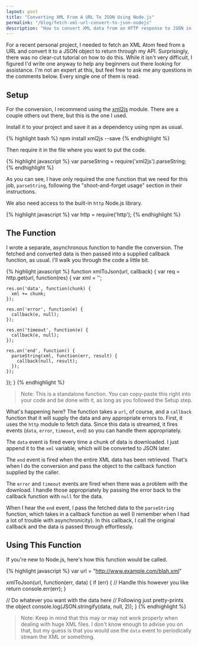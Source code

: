 ```yaml
---
layout: post
title: "Converting XML From A URL To JSON Using Node.js"
permalink: "/blog/fetch-xml-url-convert-to-json-nodejs"
description: "How to convert XML data from an HTTP response to JSON in Node.js based JavaScript application."
---
```


For a recent personal project, I needed to fetch an XML Atom feed from a URL and convert it to a JSON object to return through my API. Surprisingly, there was no clear-cut tutorial on how to do this. While it isn't very difficult, I figured I'd write one anyway to help any beginners out there looking for assistance. I'm not an expert at this, but feel free to ask me any questions in the comments below. Every single one of them is read.

<!--more-->

## Setup

For the conversion, I recommend using the [xml2js](https://www.npmjs.com/package/xml2js) module. There are a couple others out there, but this is the one I used.

Install it to your project and save it as a dependency using npm as usual.

{% highlight bash %}
npm install xml2js --save
{% endhighlight %}

Then require it in the file where you want to put the code.

{% highlight javascript %}
var parseString = require('xml2js').parseString;
{% endhighlight %}

As you can see, I have only required the one function that we need for this job, `parseString`, following the "shoot-and-forget usage" section in their instructions.

We also need access to the built-in `http` Node.js library.

{% highlight javascript %}
var http = require('http');
{% endhighlight %}

## The Function

I wrote a separate, asynchronous function to handle the conversion. The fetched and converted data is then passed into a supplied callback function, as usual. I'll walk you through the code a little bit.

{% highlight javascript %}
function xmlToJson(url, callback) {
  var req = http.get(url, function(res) {
    var xml = '';
    
    res.on('data', function(chunk) {
      xml += chunk;
    });

    res.on('error', function(e) {
      callback(e, null);
    }); 

    res.on('timeout', function(e) {
      callback(e, null);
    }); 

    res.on('end', function() {
      parseString(xml, function(err, result) {
        callback(null, result);
      });
    });
  });
}
{% endhighlight %}

>Note: This is a standalone function. You can copy-paste this right into your code and be done with it, as long as you followed the Setup step.

What's happening here? The function takes a `url`, of course, and a `callback` function that it will supply the data and any appropriate errors to. First, it uses the `http` module to fetch data. Since this data is streamed, it fires events (`data`, `error`, `timeout`, `end`) so you can handle them appropriately.

The `data` event is fired every time a chunk of data is downloaded. I just append it to the `xml` variable, which will be converted to JSON later.

The `end` event is fired when the entire XML data has been retrieved. That's when I do the conversion and pass the object to the callback function supplied by the caller.

The `error` and `timeout` events are fired when there was a problem with the download. I handle those appropriately by passing the error back to the callback function with `null` for the data.

When I hear the `end` event, I pass the fetched data to the `parseString` function, which takes in a callback function as well (I remember when I had a lot of trouble with asynchronicity). In this callback, I call the original callback and the data is passed through effortlessly.

## Using This Function

If you're new to Node.js, here's how this function would be called.

{% highlight javascript %}
var url = "http://www.example.com/blah.xml"

xmlToJson(url, function(err, data) {
  if (err) {
    // Handle this however you like
    return console.err(err);
  }

  // Do whatever you want with the data here
  // Following just pretty-prints the object
  console.log(JSON.stringify(data, null, 2));
}
{% endhighlight %}

>Note: Keep in mind that this may or may not work properly when dealing with huge XML files. I don't know enough to advise you on that, but my guess is that you would use the `data` event to periodically stream the XML or something.
